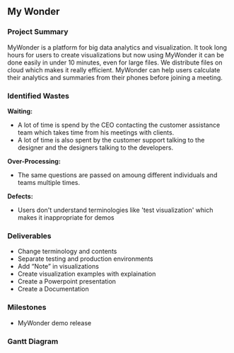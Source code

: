 ## My Wonder 


### Project Summary
MyWonder is a platform for big data analytics and visualization. It took long hours for users to create visualizations but now using MyWonder it can be done easily in under 10 minutes, even for large files. We distribute files on cloud which makes it really efficient. MyWonder can help users calculate their analytics and summaries from their phones before joining a meeting.

### Identified Wastes
**Waiting:**
 - A lot of time is spend by the CEO contacting the customer assistance team which takes time from his meetings with clients. 
 - A lot of time is also spent by the customer support talking to the designer and the designers talking to the developers.
   
**Over-Processing:**
 - The same questions are passed on amoung different individuals and teams multiple times. 
   
**Defects:**
 - Users don't understand terminologies like 'test visualization' which makes it inappropriate for demos
  
### Deliverables
- Change terminology and contents
- Separate testing and production environments
- Add “Note” in visualizations
- Create visualization examples with explaination
- Create a Powerpoint presentation
- Create a Documentation

### Milestones
- MyWonder demo release

### Gantt Diagram
  
